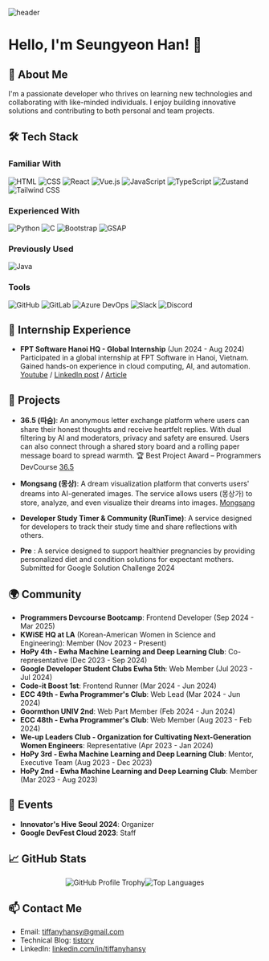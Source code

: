 ![header](https://capsule-render.vercel.app/api?type=waving&color=gradient&height=200&section=header&text=Seungyeon%20Han&fontAlignY=40&fontColor=ffffff&fontSize=60)

# Hello, I'm Seungyeon Han! 💎

## 🚀 About Me  
I'm a passionate developer who thrives on learning new technologies and collaborating with like-minded individuals. I enjoy building innovative solutions and contributing to both personal and team projects.  

## 🛠️ Tech Stack  
 
### Familiar With

<p align="left">
  <img src="https://img.shields.io/badge/HTML-E34F26?style=for-the-badge&logo=html5&logoColor=white" alt="HTML" />
  <img src="https://img.shields.io/badge/CSS-1572B6?style=for-the-badge&logo=css3&logoColor=white" alt="CSS" />
  <img src="https://img.shields.io/badge/React-61DAFB?style=for-the-badge&logo=react&logoColor=black" alt="React" />
  <img src="https://img.shields.io/badge/Vue.js-42B983?style=for-the-badge&logo=vuedotjs&logoColor=white" alt="Vue.js" />
  <img src="https://img.shields.io/badge/JavaScript-F7DF1E?style=for-the-badge&logo=javascript&logoColor=black" alt="JavaScript" />
  <img src="https://img.shields.io/badge/TypeScript-3178C6?style=for-the-badge&logo=typescript&logoColor=white" alt="TypeScript" />
  <img src="https://img.shields.io/badge/Zustand-8B48E6?style=for-the-badge&logo=zustand&logoColor=white" alt="Zustand" />
  <img src="https://img.shields.io/badge/Tailwind_CSS-06B6D4?style=for-the-badge&logo=tailwindcss&logoColor=white" alt="Tailwind CSS" />

</p>

### Experienced With

<p align="left">
  <img src="https://img.shields.io/badge/Python-3776AB?style=for-the-badge&logo=python&logoColor=white" alt="Python" />
  <img src="https://img.shields.io/badge/C-A8B9CC?style=for-the-badge&logo=c&logoColor=white" alt="C" />
  <img src="https://img.shields.io/badge/Bootstrap-563D7C?style=for-the-badge&logo=bootstrap&logoColor=white" alt="Bootstrap" />
  <img src="https://img.shields.io/badge/GSAP-88CE02?style=for-the-badge&logo=greensock&logoColor=white" alt="GSAP" />
</p>

### Previously Used

<p align="left">
  <img src="https://img.shields.io/badge/Java-007396?style=for-the-badge&logo=java&logoColor=white" alt="Java" />
</p>

### Tools
<p align="left">
  <img src="https://img.shields.io/badge/GitHub-181717?style=for-the-badge&logo=github&logoColor=white" alt="GitHub" />
  <img src="https://img.shields.io/badge/GitLab-FCA120?style=for-the-badge&logo=gitlab&logoColor=white" alt="GitLab" />
  <img src="https://img.shields.io/badge/Azure_DevOps-0078D7?style=for-the-badge&logo=azure-devops&logoColor=white" alt="Azure DevOps" />
  <img src="https://img.shields.io/badge/Slack-E01E5A?style=for-the-badge&logo=slack&logoColor=white" alt="Slack" />
  <img src="https://img.shields.io/badge/Discord-5865F2?style=for-the-badge&logo=discord&logoColor=white" alt="Discord" />
</p>


## 💼 Internship Experience  

- **FPT Software Hanoi HQ - Global Internship** (Jun 2024 - Aug 2024)  
  Participated in a global internship at FPT Software in Hanoi, Vietnam. Gained hands-on experience in cloud computing, AI, and automation.
  [Youtube](https://www.youtube.com/watch?v=lK0Dy9Y3tNg&t=2s) /
    [LinkedIn post](https://www.linkedin.com/posts/fpt-software_fpt-fptsoftware-fptglobalinternship-ugcPost-7231181585050390529-ZtQY/?utm_source) /
    [Article](https://www.econovill.com/news/articleView.html?idxno=672992)


## 🎯 Projects
- **36.5 (따숨)**: An anonymous letter exchange platform where users can share their honest thoughts and receive heartfelt replies. With dual filtering by AI and moderators, privacy and safety are ensured. Users can also connect through a shared story board and a rolling paper message board to spread warmth. 🏆 Best Project Award – Programmers DevCourse [36.5](www.ddasum.kr)

- **Mongsang (몽상)**: A dream visualization platform that converts users' dreams into AI-generated images. The service allows users (몽상가) to store, analyze, and even visualize their dreams into images.  [Mongsang](https://mongsang.netlify.app/)
- **Developer Study Timer & Community (RunTime)**: A service designed for developers to track their study time and share reflections with others.
- **Pre** :  A service designed to support healthier pregnancies by providing personalized diet and condition solutions for expectant mothers. Submitted for Google Solution Challenge 2024

## 🌍 Community
- **Programmers Devcourse Bootcamp**: Frontend Developer (Sep 2024 - Mar 2025)  
- **KWiSE HQ at LA** (Korean-American Women in Science and Engineering): Member (Nov 2023 - Present)  
- **HoPy 4th - Ewha Machine Learning and Deep Learning Club**: Co-representative (Dec 2023 - Sep 2024)  
- **Google Developer Student Clubs Ewha 5th**: Web Member (Jul 2023 - Jul 2024)  
- **Code-it Boost 1st**: Frontend Runner (Mar 2024 - Jun 2024)  
- **ECC 49th - Ewha Programmer's Club**: Web Lead (Mar 2024 - Jun 2024)  
- **Goormthon UNIV 2nd**: Web Part Member (Feb 2024 - Jun 2024)  
- **ECC 48th - Ewha Programmer's Club**: Web Member (Aug 2023 - Feb 2024)  
- **We-up Leaders Club - Organization for Cultivating Next-Generation Women Engineers**: Representative (Apr 2023 - Jan 2024)  
- **HoPy 3rd - Ewha Machine Learning and Deep Learning Club**: Mentor, Executive Team (Aug 2023 - Dec 2023)  
- **HoPy 2nd - Ewha Machine Learning and Deep Learning Club**: Member (Mar 2023 - Aug 2023)

## 👥 Events
- **Innovator's Hive Seoul 2024**: Organizer
- **Google DevFest Cloud 2023**: Staff 

## 📈 GitHub Stats  
<div style="display: flex; justify-content: center; align-items: center">
  <img src="https://github-profile-trophy.vercel.app/?username=tifsy"  alt="GitHub Profile Trophy">
  <img src="https://github-readme-stats.vercel.app/api/top-langs/?username=tifsy&layout=compact&theme=one_dark_pro" alt="Top Languages">
</div>



## 📫 Contact Me  

- Email: tiffanyhansy@gmail.com  
- Technical Blog: [tistory](https://tiff.tistory.com/)  
- LinkedIn: [linkedin.com/in/tiffanyhansy](https://linkedin.com/in/tiffanyhansy)  
